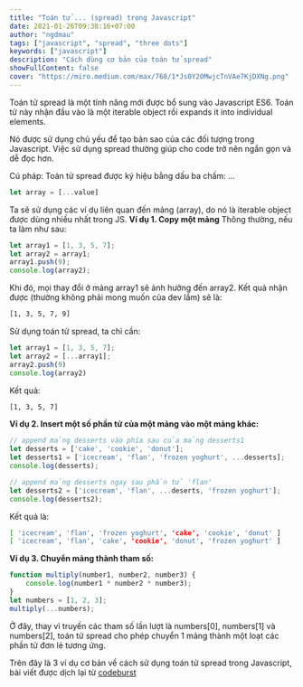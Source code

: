 ```yaml
---
title: "Toán tử ... (spread) trong Javascript"
date: 2021-01-26T09:38:16+07:00
author: "ngdmau"
tags: ["javascript", "spread", "three dots"]
keywords: ["javascript"]
description: "Cách dùng cơ bản của toán tử spread"
showFullContent: false
cover: "https://miro.medium.com/max/768/1*Js0Y20MwjcTnVAe7KjDXNg.png"
---
```


Toán tử spread là một tính năng mới được bổ sung vào Javascript ES6. Toán tử này nhận đầu vào là một iterable object rồi expands it into individual elements.

Nó được sử dụng chủ yếu để tạo bản sao của các đối tượng trong Javascript. Việc sử dụng spread thường giúp cho code trở nên ngắn gọn và dễ đọc hơn.

Cú pháp: Toán tử spread được ký hiệu bằng dấu ba chấm: ...
```javascript
let array = [...value]
```
Ta sẽ sử dụng các ví dụ liên quan đến mảng (array), do nó là iterable object được dùng nhiều nhất trong JS.
**Ví dụ 1. Copy một mảng**
Thông thường, nếu ta làm như sau:
```javascript
let array1 = [1, 3, 5, 7];
let array2 = array1;
array1.push(9);
console.log(array2);
```
Khi đó, mọi thay đổi ở mảng array1 sẽ ảnh hưởng đến array2. Kết quả nhận được (thường không phải mong muốn của dev lắm) sẽ là:
```bash
[1, 3, 5, 7, 9]
```
Sử dụng toán tử spread, ta chỉ cần:
```javascript
let array1 = [1, 3, 5, 7];
let array2 = [...array1];
array2.push(9)
console.log(array2)
```
Kết quả:
```bash
[1, 3, 5, 7]
```
**Ví dụ 2. Insert một số phần tử của một mảng vào một mảng khác:**
```javascript
// append mảng desserts vào phía sau của mảng desserts1
let desserts = ['cake', 'cookie', 'donut'];
let desserts1 = ['icecream', 'flan', 'frozen yoghurt', ...desserts];
console.log(desserts);

// append mảng desserts ngay sau phần tử 'flan'
let desserts2 = ['icecream', 'flan', ...deserts, 'frozen yoghurt'];
console.log(desserts2);
```
Kết quả là:
```bash
[ 'icecream', 'flan', 'frozen yoghurt', 'cake', 'cookie', 'donut' ]
[ 'icecream', 'flan', 'cake', 'cookie', 'donut', 'frozen yoghurt' ]
```

**Ví dụ 3. Chuyển mảng thành tham số:**
```javascript
function multiply(number1, number2, number3) {
    console.log(number1 * number2 * number3);
}
let numbers = [1, 2, 3];
multiply(...numbers);
```
Ở đây, thay vì truyền các tham số lần lượt là numbers[0], numbers[1] và numbers[2], toán tử spread cho phép chuyển 1 mảng thành một loạt các phần tử đơn lẻ tương ứng.


Trên đây là 3 ví dụ cơ bản về cách sử dụng toán tử spread trong Javascript, bài viết được dịch lại từ [codeburst](https://codeburst.io/what-are-three-dots-in-javascript-6f09476b03e1)


